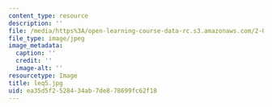 ```yaml
---
content_type: resource
description: ''
file: /media/https%3A/open-learning-course-data-rc.s3.amazonaws.com/2-003-modeling-dynamics-and-control-i-spring-2005/ea35d5f2528434ab7de878699fc62f18_leq5.jpg
file_type: image/jpeg
image_metadata:
  caption: ''
  credit: ''
  image-alt: ''
resourcetype: Image
title: leq5.jpg
uid: ea35d5f2-5284-34ab-7de8-78699fc62f18
---
```

